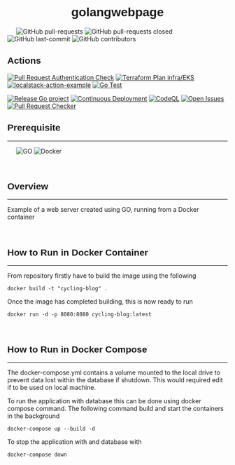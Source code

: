 <h1 align="center" style="font-family: 'Lucida Sans', Arial, sans-serif"><b>golangwebpage</b></h1>

&nbsp;&nbsp;&nbsp;&nbsp;
![GitHub pull-requests](https://img.shields.io/github/issues-pr/jackstockley89/golangwebpage?style=for-the-badge)
![GitHub pull-requests closed](https://img.shields.io/github/issues-pr-closed/jackstockley89/golangwebpage?style=for-the-badge)
![GitHub last-commit](https://img.shields.io/github/last-commit/jackstockley89/golangwebpage?style=for-the-badge)
![GitHub contributors](https://img.shields.io/github/contributors/jackstockley89/golangwebpage?style=for-the-badge)
<br/>

<h2 align="left" style="font-family: 'Lucida Sans', Arial, sans-serif"><b>Actions</b></h2>

[![Pull Request Authentication Check](https://github.com/jackstockley89/golangwebpage/actions/workflows/auth-check.yaml/badge.svg)](https://github.com/jackstockley89/golangwebpage/actions/workflows/auth-check.yaml)
[![Terraform Plan infra/EKS](https://github.com/jackstockley89/golangwebpage/actions/workflows/terraform-plan.yml/badge.svg)](https://github.com/jackstockley89/golangwebpage/actions/workflows/terraform-plan.yml)
[![localstack-action-example](https://github.com/jackstockley89/golangwebpage/actions/workflows/localstack-testing.yml/badge.svg)](https://github.com/jackstockley89/golangwebpage/actions/workflows/localstack-testing.yml)
[![Go Test](https://github.com/jackstockley89/golangwebpage/actions/workflows/go-test.yml/badge.svg)](https://github.com/jackstockley89/golangwebpage/actions/workflows/go-test.yml)

[![Release Go project](https://github.com/jackstockley89/golangwebpage/actions/workflows/go-releaser.yaml/badge.svg)](https://github.com/jackstockley89/golangwebpage/actions/workflows/go-releaser.yaml)
[![Continuous Deployment](https://github.com/jackstockley89/golangwebpage/actions/workflows/cd.yml/badge.svg)](https://github.com/jackstockley89/golangwebpage/actions/workflows/cd.yml)
[![CodeQL](https://github.com/jackstockley89/golangwebpage/actions/workflows/codeql-analysis.yml/badge.svg)](https://github.com/jackstockley89/golangwebpage/actions/workflows/codeql-analysis.yml)
[![Open Issues](https://github.com/jackstockley89/golangwebpage/actions/workflows/open-issues.yml/badge.svg)](https://github.com/jackstockley89/golangwebpage/actions/workflows/open-issues.yml)
[![Pull Request Checker](https://github.com/jackstockley89/golangwebpage/actions/workflows/pr-checker.yml/badge.svg)](https://github.com/jackstockley89/golangwebpage/actions/workflows/pr-checker.yml)
<br/>

<h2 align="left" style="font-family: 'Lucida Sans', Arial, sans-serif"><b>Prerequisite</b></h2>

---
&nbsp;&nbsp;&nbsp;&nbsp;
![GO](https://img.shields.io/github/go-mod/go-version/jackstockley89/golangwebpage)
![Docker](https://img.shields.io/badge/Docker-v20.10.2-blue)

<br/>

<h2 align="left" style="font-family: 'Lucida Sans', Arial, sans-serif"><b>Overview</b></h2>

---
Example of a web server created using GO, running from a Docker container

<br/>

<h2 align="left" style="font-family: 'Lucida Sans', Arial, sans-serif"><b>How to Run in Docker Container</b></h2>
 
---

From repository firstly have to build the image using the following
```
docker build -t "cycling-blog" .
```

Once the image has completed building, this is now ready to run 
```
docker run -d -p 8080:8080 cycling-blog:latest
```

<br/>

<h2 align="left" style="font-family: 'Lucida Sans', Arial, sans-serif"><b>How to Run in Docker Compose</b></h2>
 
---

The docker-compose.yml contains a volume mounted to the local drive to prevent data lost within the database if shutdown. This would required edit if to be used on local machine.

To run the application with database this can be done using docker compose command. The following command build and start the containers in the background
```
docker-compose up --build -d
```

To stop the application with and database with
```
docker-compose down
```
